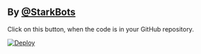 ## By [@StarkBots](https://t.me/StarkBots)


Click on this button, when the code is in your GitHub repository.

[![Deploy](https://www.herokucdn.com/deploy/button.svg)](https://heroku.com/deploy)
